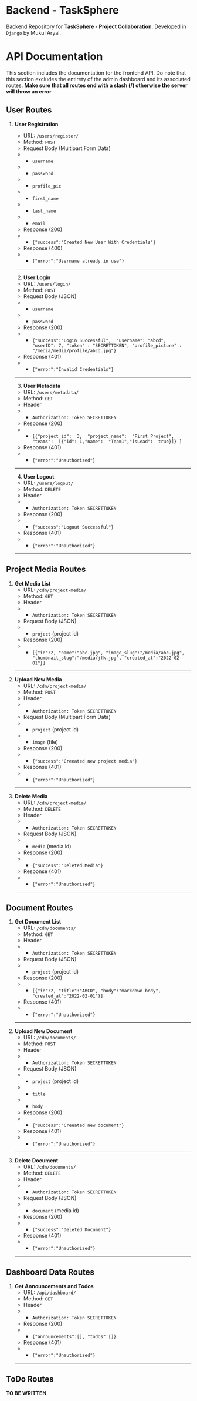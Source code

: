 # Backend - TaskSphere
Backend Repository for **TaskSphere - Project Collaboration**.  Developed in `Django` by Mukul Aryal.

# API Documentation
This section includes the documentation for the frontend API. Do note that this section excludes the entirety of the admin dashboard and its associated routes.
**Make sure that all routes end with a slash (/) otherwise the server will throw an error**

## User Routes 
 1. **User Registration**
	 - URL: `/users/register/` 
	- Method: `POST`
	- Request Body (Multipart Form Data)
	- - `username`
	- - `password`
	-  - `profile_pic`
	-  - `first_name`
	-  - `last_name`
	-  - `email`
	- Response (200)
	-  - `{"success":"Created New User With Credentials"}`
	- Response (400)
	- - `{"error":"Username already in use"}`
	-----
	 2. **User Login**
	 - URL: `/users/login/` 
	- Method: `POST`
	- Request Body (JSON)
	- - `username`
	- - `password`
	- Response (200)
	-  - `{"success":"Login Successful", 
		"username": "abcd", 
		"userID": 7,
		"token" : "SECRETTOKEN",
		"profile_picture" : "/media/media/profile/abcd.jpg"}`
	- Response (401)
	- - `{"error":"Invalid Credentials"}`
	-----
	3. **User Metadata**
	 - URL: `/users/metadata/` 
	- Method: `GET`
	- Header
	- - `Authorization: Token SECRETTOKEN`
	- Response (200)
	-  - `[{"project_id":  3, 
"project_name":  "First Project", 
"teams":  [{"id": 1,"name":  "Team1","isLead":  true}]}
]`
	- Response (401)
	- - `{"error":"Unauthorized"}`
	-----
	
	4. **User Logout**
	 - URL: `/users/logout/` 
	- Method: `DELETE`
	- Header
	- - `Authorization: Token SECRETTOKEN`
	- Response (200)
	-  - `{"success":"Logout Successful"}`
	- Response (401)
	- - `{"error":"Unauthorized"}`
	-----

## Project Media Routes
1. **Get Media List**
	 - URL: `/cdn/project-media/` 
	- Method: `GET`
	- Header
	- - `Authorization: Token SECRETTOKEN`
	- Request Body (JSON)
	- - `project` (project id)
	- Response (200)
	-  - `[{"id":2, "name":"abc.jpg", "image_slug":"/media/abc.jpg", "thumbnail_slug":"/media/jfk.jpg", "created_at":"2022-02-01"}]`
	-----
2. **Upload New Media**
	 - URL: `/cdn/project-media/` 
	- Method: `POST`
	- Header
	- - `Authorization: Token SECRETTOKEN`
	- Request Body (Multipart Form Data)
	- - `project` (project id)
	- - `image` (file)
	- Response (200)
	-  - `{"success":"Creeated new project media"}`
	- Response (401)
	- - `{"error":"Unauthorized"}`
	-----
3. **Delete Media**
	 - URL: `/cdn/project-media/` 
	- Method: `DELETE`
	- Header
	- - `Authorization: Token SECRETTOKEN`
	- Request Body (JSON)
	- - `media` (media id)
	- Response (200)
	-  - `{"success":"Deleted Media"}`
	- Response (401)
	- - `{"error":"Unauthorized"}`
	-----
## Document Routes
1. **Get Document List**
	 - URL: `/cdn/documents/` 
	- Method: `GET`
	- Header
	- - `Authorization: Token SECRETTOKEN`
	- Request Body (JSON)
	- - `project` (project id)
	- Response (200)
	-  - `[{"id":2, "title":"ABCD", "body":"markdown body", "created_at":"2022-02-01"}]`
	- Response (401)
	- - `{"error":"Unauthorized"}`
	-----
2. **Upload New Document**
	 - URL: `/cdn/documents/` 
	- Method: `POST`
	- Header
	- - `Authorization: Token SECRETTOKEN`
	- Request Body (JSON)
	- - `project` (project id)
	- - `title`
	- - `body`
	- Response (200)
	-  - `{"success":"Creeated new document"}`
	- Response (401)
	- - `{"error":"Unauthorized"}`
	-----
3. **Delete Document**
	 - URL: `/cdn/documents/` 
	- Method: `DELETE`
	- Header
	- - `Authorization: Token SECRETTOKEN`
	- Request Body (JSON)
	- - `document` (media id)
	- Response (200)
	-  - `{"success":"Deleted Document"}`
	- Response (401)
	- - `{"error":"Unauthorized"}`
	-----
## Dashboard Data Routes
1. **Get Announcements and Todos**
	 - URL: `/api/dashboard/` 
	- Method: `GET`
	- Header
	- - `Authorization: Token SECRETTOKEN`
	- Response (200)
	-  - `{"announcements":[], "todos":[]}`
	- Response (401)
	- - `{"error":"Unauthorized"}`
	-----
## ToDo Routes
**TO BE WRITTEN**